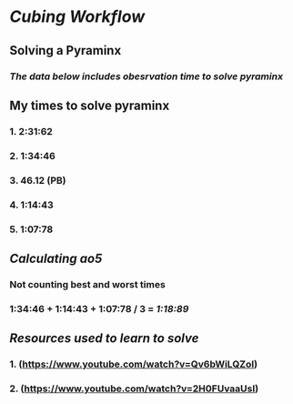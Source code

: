 # _Cubing Workflow_

## Solving a Pyraminx
### _The data below includes obesrvation time to solve pyraminx_

## My times to solve pyraminx
### 1. 2:31:62
### 2. 1:34:46
### 3. 46.12 (PB)
### 4. 1:14:43
### 5. 1:07:78

## _Calculating ao5_
### Not counting best and worst times
### 1:34:46 + 1:14:43 + 1:07:78 / 3 = **_1:18:89_**

## _Resources used to learn to solve_
### 1. (https://www.youtube.com/watch?v=Qv6bWiLQZoI)
### 2. (https://www.youtube.com/watch?v=2H0FUvaaUsI)


